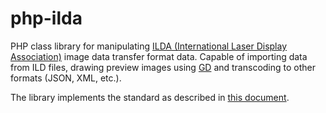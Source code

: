 # php-ilda

PHP class library for manipulating [ILDA (International Laser Display Association)](http://www.laserist.org/) image data transfer format data. Capable of importing data from ILD files, drawing preview images using [GD](http://php.net/manual/en/book.image.php) and transcoding to other formats (JSON, XML, etc.).

The library implements the standard as described in [this document](http://www.laserist.org/StandardsDocs/IDTF05-finaldraft.pdf).

